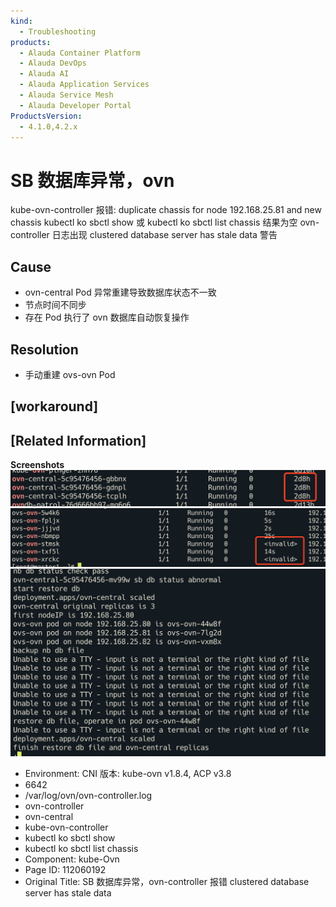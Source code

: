 ```yaml
---
kind:
  - Troubleshooting
products:
  - Alauda Container Platform
  - Alauda DevOps
  - Alauda AI
  - Alauda Application Services
  - Alauda Service Mesh
  - Alauda Developer Portal
ProductsVersion:
  - 4.1.0,4.2.x
---
```

<!-- A type of document that involves encountering a fault, diagnosing it, performing root cause analysis, and providing solutions. -->

# SB 数据库异常，ovn

kube-ovn-controller 报错: duplicate chassis for node 192.168.25.81 and new chassis kubectl ko sbctl show 或 kubectl ko sbctl list chassis 结果为空 ovn-controller 日志出现 clustered database server has stale data 警告

## Cause
- ovn-central Pod 异常重建导致数据库状态不一致
- 节点时间不同步
- 存在 Pod 执行了 ovn 数据库自动恢复操作

## Resolution
- 手动重建 ovs-ovn Pod

## [workaround]

## [Related Information]
**Screenshots**
![](assets/sb-shu-ju-ku-yi-chang-ovn-controller-bao-cuo-clustered-database-server-has-stale/image2022-4-24_11-49-27.png)
![](assets/sb-shu-ju-ku-yi-chang-ovn-controller-bao-cuo-clustered-database-server-has-stale/image2022-4-24_11-51-23.png)
![](assets/sb-shu-ju-ku-yi-chang-ovn-controller-bao-cuo-clustered-database-server-has-stale/image2022-4-24_11-54-37.png)
- Environment: CNI 版本: kube-ovn v1.8.4, ACP v3.8
- 6642
- /var/log/ovn/ovn-controller.log
- ovn-controller
- ovn-central
- kube-ovn-controller
- kubectl ko sbctl show
- kubectl ko sbctl list chassis
- Component: kube-Ovn
- Page ID: 112060192
- Original Title: SB 数据库异常，ovn-controller 报错 clustered database server has stale data
